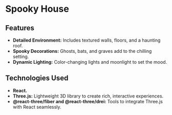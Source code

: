 # Spooky House

## Features
- **Detailed Environment:** Includes textured walls, floors, and a haunting roof.
- **Spooky Decorations:** Ghosts, bats, and graves add to the chilling setting.
- **Dynamic Lighting:** Color-changing lights and moonlight to set the mood.

## Technologies Used
- **React.**
- **Three.js:** Lightweight 3D library to create rich, interactive experiences.
- **@react-three/fiber and @react-three/drei:** Tools to integrate Three.js with React seamlessly.
